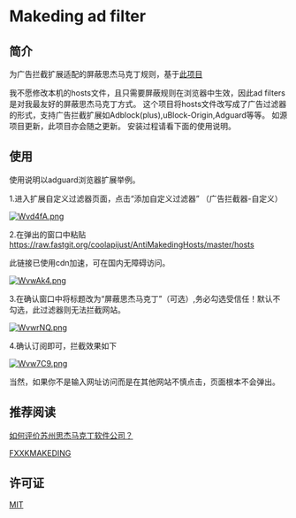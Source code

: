 # Makeding ad filter


## 简介

为广告拦截扩展适配的屏蔽思杰马克丁规则，基于[此项目](https://github.com/Skimige/AntiMakedingHosts)

我不愿修改本机的hosts文件，且只需要屏蔽规则在浏览器中生效，因此ad filters是对我最友好的屏蔽思杰马克丁方式。
这个项目将hosts文件改写成了广告过滤器的形式，支持广告拦截扩展如Adblock(plus),uBlock-Origin,Adguard等等。
如源项目更新，此项目亦会随之更新。
安装过程请看下面的使用说明。

## 使用

使用说明以adguard浏览器扩展举例。

1.进入扩展自定义过滤器页面，点击“添加自定义过滤器” （广告拦截器-自定义）

[![Wvd4fA.png](https://z3.ax1x.com/2021/07/31/Wvd4fA.png)](https://imgtu.com/i/Wvd4fA)

2.在弹出的窗口中粘贴 https://raw.fastgit.org/coolapijust/AntiMakedingHosts/master/hosts

此链接已使用cdn加速，可在国内无障碍访问。

[![WvwAk4.png](https://z3.ax1x.com/2021/07/31/WvwAk4.png)](https://imgtu.com/i/WvwAk4)

3.在确认窗口中将标题改为“屏蔽思杰马克丁”（可选）,务必勾选受信任！默认不勾选，此过滤器则无法拦截网站。

[![WvwrNQ.png](https://z3.ax1x.com/2021/07/31/WvwrNQ.png)](https://imgtu.com/i/WvwrNQ)

4.确认订阅即可，拦截效果如下

[![Wvw7C9.png](https://z3.ax1x.com/2021/07/31/Wvw7C9.png)](https://imgtu.com/i/Wvw7C9)

当然，如果你不是输入网址访问而是在其他网站不慎点击，页面根本不会弹出。

## 推荐阅读

[如何评价苏州思杰马克丁软件公司？](https://www.zhihu.com/question/46746200?sort=created)

[FXXKMAKEDING](https://www.fxxkmakeding.xyz/)

## 许可证

[MIT](https://github.com/Skimige/AntiMakedingHosts/blob/master/LICENSE)
